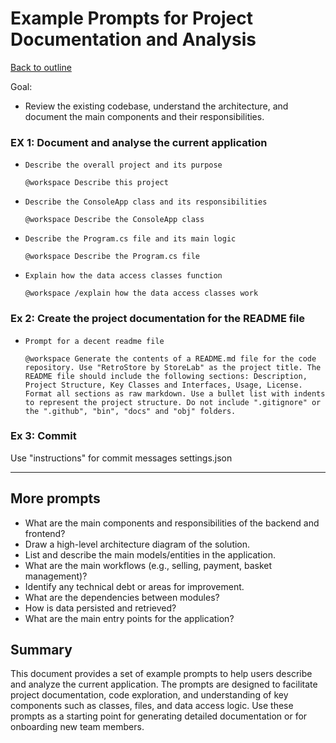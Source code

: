 # Example Prompts for Project Documentation and Analysis

[Back to outline](../outline.md)

Goal:
- Review the existing codebase, understand the architecture, and document the main components and their responsibilities.


### EX 1: Document and analyse the current application

* `Describe the overall project and its purpose`
  ```
  @workspace Describe this project
  ```

* `Describe the ConsoleApp class and its responsibilities`
  ```
  @workspace Describe the ConsoleApp class
  ```

* `Describe the Program.cs file and its main logic`
  ```
  @workspace Describe the Program.cs file
  ```

* `Explain how the data access classes function`
  ```
  @workspace /explain how the data access classes work
  ```

### Ex 2: Create the project documentation for the README file

* `Prompt for a decent readme file`
  ```
  @workspace Generate the contents of a README.md file for the code repository. Use "RetroStore by StoreLab" as the project title. The README file should include the following sections: Description, Project Structure, Key Classes and Interfaces, Usage, License. Format all sections as raw markdown. Use a bullet list with indents to represent the project structure. Do not include ".gitignore" or the ".github", "bin", "docs" and "obj" folders.
  ```

### Ex 3: Commit

Use "instructions" for commit messages settings.json 

---

## More prompts

- What are the main components and responsibilities of the backend and frontend?
- Draw a high-level architecture diagram of the solution.
- List and describe the main models/entities in the application.
- What are the main workflows (e.g., selling, payment, basket management)?
- Identify any technical debt or areas for improvement.
- What are the dependencies between modules?
- How is data persisted and retrieved?
- What are the main entry points for the application?


## Summary

This document provides a set of example prompts to help users describe and analyze the current application. The prompts are designed to facilitate project documentation, code exploration, and understanding of key components such as classes, files, and data access logic. Use these prompts as a starting point for generating detailed documentation or for onboarding new team members.